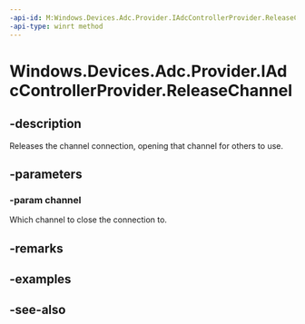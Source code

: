 ----api-id: M:Windows.Devices.Adc.Provider.IAdcControllerProvider.ReleaseChannel(System.Int32)
-api-type: winrt method
---<!-- Method syntaxpublic void ReleaseChannel(System.Int32 channel)--># Windows.Devices.Adc.Provider.IAdcControllerProvider.ReleaseChannel## -descriptionReleases the channel connection, opening that channel for others to use.## -parameters### -param channelWhich channel to close the connection to.## -remarks## -examples## -see-also